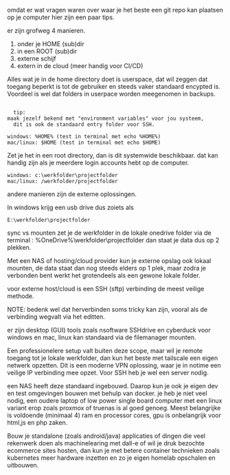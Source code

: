 omdat er wat vragen waren over waar je het beste een git repo kan plaatsen op je computer hier zijn een paar tips.

er zijn grofweg 4 manieren.

1. onder je HOME (sub)dir
2. in een ROOT (sub)dir
3. externe schijf
4. extern in de cloud (meer handig voor CI/CD)

Alles wat je in de home directory doet is userspace, dat wil zeggen dat toegang beperkt is tot de gebruiker en steeds vaker standaard encypted is. Voordeel is wel dat folders in userpace worden meegenomen in backups.

```
  
  tip: 
maak jezelf bekend met "environment variables" voor jou systeem,
  dit is ook de standaard entry folder voor SSH.

``` 

```
windows: %HOME% (test in terminal met echo %HOME%)
mac/linux: $HOME (test in terminal met echo $HOME)

```

Zet je het in een root directory, dan is dit systemwide beschikbaar. dat kan handig zijn als je meerdere login accounts hebt op de computer.

```
windows: c:\werkfolder\projectfolder
mac/linux: /werkfolder/projectfolder
```

andere manieren zijn de externe oplossingen. 

In windows krijg een usb drive dus zoiets als 
```
E:\werkfolder\projectfolder
```

sync vs mounten
zet je de werkfolder in de lokale onedrive folder
via de terminal : %OneDrive%\werkfolder\projectfolder
dan staat je data dus op 2 plekken.

Met een NAS of hosting/cloud provider kun je externe opslag ook lokaal mounten, de data staat dan nog steeds elders op 1 plek, maar zodra je verbonden bent werkt het grotendeels als een gewone lokale folder. 

voor externe host/cloud is een SSH (sftp) verbinding de meest veilige methode. 

NOTE: bedenk wel dat herverbinden soms tricky kan zijn, vooral als de verbinding wegvalt via het editten.

er zijn desktop (GUI) tools zoals nsoftware SSHdrive en cyberduck voor windows en mac, linux kan standaard via de filemanager mounten. 

Een professionelere setup valt buiten deze scope, maar wil je remote toegang tot je lokale werkfolder, dan kun het beste met tailscale een eigen netwerk opzetten. Dit is een moderne VPN oplossing, waar je in notime een veilige IP verbinding mee opzet. Voor SSH heb je wel een server nodig.

een NAS heeft deze standaard ingebouwd. Daarop kun je ook je eigen dev en test omgevingen bouwen met behulp van docker. je heb je niet veel nodig, een oudere laptop of low power single board computer met een linux variant erop zoals proxmox of truenas is al goed genoeg. Meest belangrijke is voldoende (minimaal 4) ram en processor cores, gpu is onbelangrijk voor html,js en php zaken.

Bouw je standalone (zoals android/java) applicaties of dingen die veel rekenwerk doen als machinelearing met dall-e of wil je druk bezochte ecommerce sites hosten, dan kun je met betere container technieken zoals kubernetes meer hardware inzetten en zo je eigen homelab opschalen en uitbouwen.








